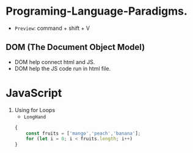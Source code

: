 # Programing-Language-Paradigms.

- `Preview`: command + shift + V
## DOM (The Document Object Model)
-  DOM help connect html and JS.
-  DOM help the JS code run in html file. 

# JavaScript
1. Using for Loops
    - `LongHand`
    ```JavaScript
    {
        const fruits = ['mango','peach','banana'];
        for (let i = 0; i < fruits.length; i++)
    }
    ```
